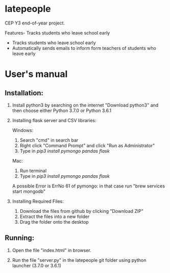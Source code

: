 # latepeople

CEP Y3 end-of-year project. 

Features- Tracks students who leave school early
- Tracks students who leave school early
- Automatically sends emails to inform form teachers of students who leave early 

# User's manual

## Installation:

1. Install python3 by searching on the internet "Download python3" and then choose either Python 3.7.0 or Python 3.6.1

2. Installing flask server and CSV libraries:
    
    Windows:
    1. Search "cmd" in search bar
    2. Right click "Command Prompt" and click "Run as Administrator"
    3. Type in _pip3 install pymongo pandas flask_

    Mac:
    1. Run terminal
    2. Type in _pip3 install pymongo pandas flask_

    A possible Error is ErrNo 61 of pymongo: in that case run "brew services start mongodb"

3. Installing Required Files:
    1. Download the files from github by clicking "Download ZIP"
    2. Extract the files into a new folder
    3. Drag the folder onto the desktop

## Running:

1. Open the file "index.html" in browser. 

2. Run the file "server.py" in the latepeople git folder using python launcher (3.7.0 or 3.6.1)
